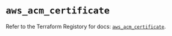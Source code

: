# `aws_acm_certificate`

Refer to the Terraform Registory for docs: [`aws_acm_certificate`](https://registry.terraform.io/providers/hashicorp/aws/4.64.0/docs/resources/acm_certificate).

